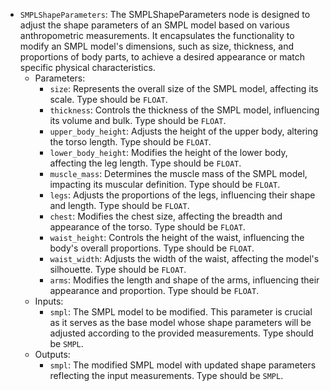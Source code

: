 - `SMPLShapeParameters`: The SMPLShapeParameters node is designed to adjust the shape parameters of an SMPL model based on various anthropometric measurements. It encapsulates the functionality to modify an SMPL model's dimensions, such as size, thickness, and proportions of body parts, to achieve a desired appearance or match specific physical characteristics.
    - Parameters:
        - `size`: Represents the overall size of the SMPL model, affecting its scale. Type should be `FLOAT`.
        - `thickness`: Controls the thickness of the SMPL model, influencing its volume and bulk. Type should be `FLOAT`.
        - `upper_body_height`: Adjusts the height of the upper body, altering the torso length. Type should be `FLOAT`.
        - `lower_body_height`: Modifies the height of the lower body, affecting the leg length. Type should be `FLOAT`.
        - `muscle_mass`: Determines the muscle mass of the SMPL model, impacting its muscular definition. Type should be `FLOAT`.
        - `legs`: Adjusts the proportions of the legs, influencing their shape and length. Type should be `FLOAT`.
        - `chest`: Modifies the chest size, affecting the breadth and appearance of the torso. Type should be `FLOAT`.
        - `waist_height`: Controls the height of the waist, influencing the body's overall proportions. Type should be `FLOAT`.
        - `waist_width`: Adjusts the width of the waist, affecting the model's silhouette. Type should be `FLOAT`.
        - `arms`: Modifies the length and shape of the arms, influencing their appearance and proportion. Type should be `FLOAT`.
    - Inputs:
        - `smpl`: The SMPL model to be modified. This parameter is crucial as it serves as the base model whose shape parameters will be adjusted according to the provided measurements. Type should be `SMPL`.
    - Outputs:
        - `smpl`: The modified SMPL model with updated shape parameters reflecting the input measurements. Type should be `SMPL`.
